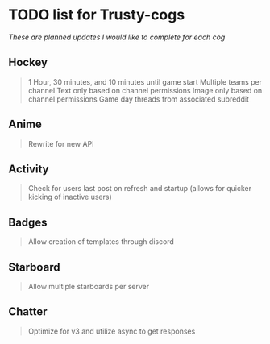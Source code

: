 # TODO list for Trusty-cogs
*These are planned updates I would like to complete for each cog*

## Hockey
> 1 Hour, 30 minutes, and 10 minutes until game start
> Multiple teams per channel
> Text only based on channel permissions
> Image only based on channel permissions
> Game day threads from associated subreddit

## Anime
> Rewrite for new API

## Activity
>Check for users last post on refresh and startup (allows for quicker kicking of inactive users)

## Badges
> Allow creation of templates through discord

## Starboard
> Allow multiple starboards per server

## Chatter
> Optimize for v3 and utilize async to get responses
